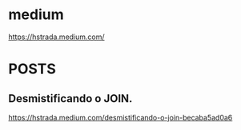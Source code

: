 # medium

https://hstrada.medium.com/

# POSTS

## Desmistificando o JOIN.

https://hstrada.medium.com/desmistificando-o-join-becaba5ad0a6

